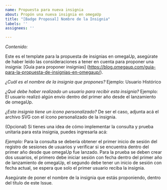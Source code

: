 ```yaml
---
name: Propuesta para nueva insignia
about: Propón una nueva insignia en omegaUp
title: "[Badge Proposal] Nombre de la Insignia"
labels: ''
assignees: ''

---
```


*Contenido:*

Este es el template para la propuesta de insignias en omegaUp, asegúrate de haber leído las consideraciones a tener en cuenta para proponer una insignia: [Guía para proponer insignias] (https://blog.omegaup.com/guia-para-la-propuesta-de-insignias-en-omegaup/).

*¿Cuál es el nombre de la insignia que propones?*
Ejemplo: Usuario Histórico

*¿Qué debe haber realizado un usuario para recibir esta insignia?*
Ejemplo: El usuario realizó algún envío dentro del primer año desde el lanzamiento de omegaUp.

*¿Esta insignia tiene un ícono personalizado?*
De ser el caso, adjunta acá el archivo SVG con el ícono personalizado de la insignia.

(Opcional) Si tienes una idea de cómo implementar la consulta y prueba unitaria para esta insignia, puedes ingresarla acá:

*Ejemplo:*
Para la consulta se debería obtener el primer inicio de sesión del registro de sesiones de usuarios y verificar si se encuentra dentro del primer año desde que omegaUp fue lanzado.
Para la prueba se deben crear dos usuarios, el primero debe iniciar sesión con fecha dentro del primer año de lanzamiento de omegaUp, el segundo debe tener un inicio de sesión con fecha actual, se espera que solo el primer usuario reciba la insignia.

Asegúrate de poner el nombre de la insignia que estás proponiendo, dentro del título de este Issue.
